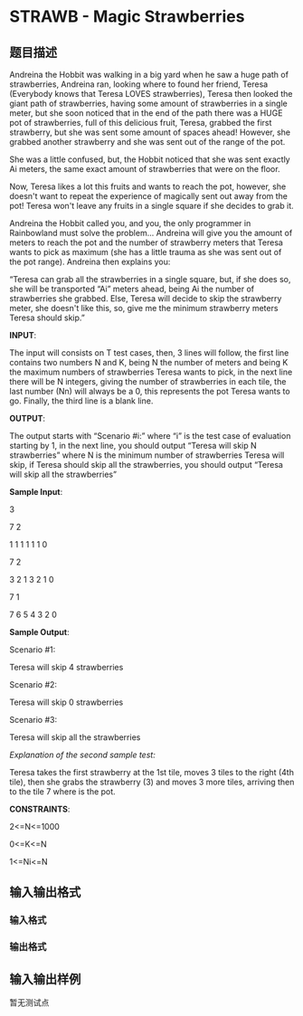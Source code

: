 # STRAWB - Magic Strawberries

## 题目描述

Andreina the Hobbit was walking in a big yard when he saw a huge path of strawberries, Andreina ran, looking where to found her friend, Teresa (Everybody knows that Teresa LOVES strawberries), Teresa then looked the giant path of strawberries, having some amount of strawberries in a single meter, but she soon noticed that in the end of the path there was a HUGE pot of strawberries, full of this delicious fruit, Teresa, grabbed the first strawberry, but she was sent some amount of spaces ahead! However, she grabbed another strawberry and she was sent out of the range of the pot.

She was a little confused, but, the Hobbit noticed that she was sent exactly Ai meters, the same exact amount of strawberries that were on the floor.

Now, Teresa likes a lot this fruits and wants to reach the pot, however, she doesn't want to repeat the experience of magically sent out away from the pot! Teresa won't leave any fruits in a single square if she decides to grab it.

Andreina the Hobbit called you, and you, the only programmer in Rainbowland must solve the problem... Andreina will give you the amount of meters to reach the pot and the number of strawberry meters that Teresa wants to pick as maximum (she has a little trauma as she was sent out of the pot range). Andreina then explains you:

“Teresa can grab all the strawberries in a single square, but, if she does so, she will be transported “Ai” meters ahead, being Ai the number of strawberries she grabbed. Else, Teresa will decide to skip the strawberry meter, she doesn't like this, so, give me the minimum strawberry meters Teresa should skip.”

**INPUT**:

The input will consists on T test cases, then, 3 lines will follow, the first line contains two numbers N and K, being N the number of meters and being K the maximum numbers of strawberries Teresa wants to pick, in the next line there will be N integers, giving the number of strawberries in each tile, the last number (Nn) will always be a 0, this represents the pot Teresa wants to go. Finally, the third line is a blank line.

**OUTPUT**:

The output starts with “Scenario #i:” where “i” is the test case of evaluation starting by 1, in the next line, you should output “Teresa will skip N strawberries” where N is the minimum number of strawberries Teresa will skip, if Teresa should skip all the strawberries, you should output “Teresa will skip all the strawberries”

**Sample Input**:

3

7 2

1 1 1 1 1 1 0

7 2

3 2 1 3 2 1 0

7 1

7 6 5 4 3 2 0

**Sample Output**:

Scenario #1:

Teresa will skip 4 strawberries

Scenario #2:

Teresa will skip 0 strawberries

Scenario #3:

Teresa will skip all the strawberries

_Explanation of the second sample test:_

Teresa takes the first strawberry at the 1st tile, moves 3 tiles to the right (4th tile), then she grabs the strawberry (3) and moves 3 more tiles, arriving then to the tile 7 where is the pot.

**CONSTRAINTS**:

2<=N<=1000

0<=K<=N

1<=Ni<=N

## 输入输出格式

### 输入格式

### 输出格式

## 输入输出样例

暂无测试点

